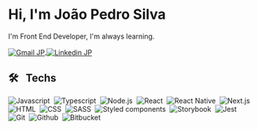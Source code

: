 <h1 align="left">Hi, I'm João Pedro Silva</h1>

I'm Front End Developer, I'm always learning.

<a href="https://mail.google.com/mail/u/0/?fs=1&tf=cm&to=pedrojoaoti@gmail.com&su=Hey%20JP,%20tudo%20bem?%20Tem%20uma%20conversa%20pra%20voc%C3%AA!" target="_blank">
  <img align="center" src="https://img.shields.io/badge/-pedrojoaoti@gmail.com-c14438?style=flat-square&logo=Gmail&logoColor=white" alt="Gmail JP"/>  
</a>
<a href="https://www.linkedin.com/in/joao-pedro-silva-s/" target="_blank">
  <img align="center" src="https://img.shields.io/badge/-João Pedro Silva-blue?style=flat-square&logo=Linkedin&logoColor=white" alt="Linkedin JP"/>
</a> 
</p>

## 🛠 &nbsp; Techs

![Javascript](https://img.shields.io/badge/Javascript-282C34?style=flat&logo=javascript)&nbsp;
![Typescript](https://img.shields.io/badge/Typescript-282C34?logo=typescript)&nbsp;
![Node.js](https://img.shields.io/badge/Node.js-282C34?logo=node.js)&nbsp;
![React](https://img.shields.io/badge/React-282C34?logo=react)&nbsp;
![React Native](https://img.shields.io/badge/React%20Native-282C34?logo=react)&nbsp;
![Next.js](https://img.shields.io/badge/Next.js-282C34?logo=next.js)&nbsp; 
![HTML](https://img.shields.io/badge/HTML-282C34?logo=html5)&nbsp;
![CSS](https://img.shields.io/badge/CSS-282C34?logo=css3&logoColor=1572B6)&nbsp;
![SASS](https://img.shields.io/badge/SASS-282C34?logo=sass)&nbsp; 
![Styled components](https://img.shields.io/badge/Styled%20components-282C34?logo=styled-components)&nbsp;
![Storybook](https://img.shields.io/badge/Storybook-282C34?logo=storybook)&nbsp; 
![Jest](https://img.shields.io/badge/Jest-282C34?logo=jest&logoColor=94404d)&nbsp;
![Git](https://img.shields.io/badge/Git-282C34?logo=git)&nbsp;
![Github](https://img.shields.io/badge/Github-282C34?logo=github)&nbsp; 
![Bitbucket](https://img.shields.io/badge/Bitbucket-282C34?logo=bitbucket&logoColor=0747a6)&nbsp;
 
